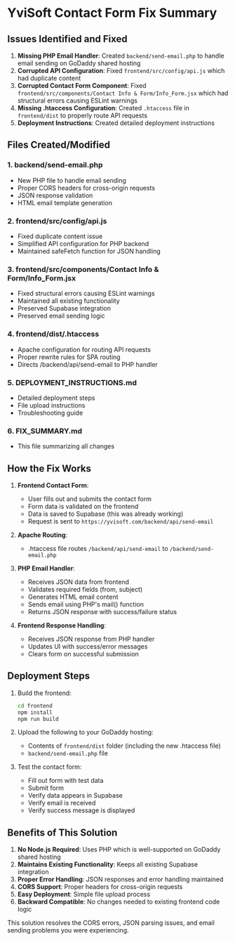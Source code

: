 # YviSoft Contact Form Fix Summary

## Issues Identified and Fixed

1. **Missing PHP Email Handler**: Created `backend/send-email.php` to handle email sending on GoDaddy shared hosting
2. **Corrupted API Configuration**: Fixed `frontend/src/config/api.js` which had duplicate content
3. **Corrupted Contact Form Component**: Fixed `frontend/src/components/Contact Info & Form/Info_Form.jsx` which had structural errors causing ESLint warnings
4. **Missing .htaccess Configuration**: Created `.htaccess` file in `frontend/dist` to properly route API requests
5. **Deployment Instructions**: Created detailed deployment instructions

## Files Created/Modified

### 1. backend/send-email.php
- New PHP file to handle email sending
- Proper CORS headers for cross-origin requests
- JSON response validation
- HTML email template generation

### 2. frontend/src/config/api.js
- Fixed duplicate content issue
- Simplified API configuration for PHP backend
- Maintained safeFetch function for JSON handling

### 3. frontend/src/components/Contact Info & Form/Info_Form.jsx
- Fixed structural errors causing ESLint warnings
- Maintained all existing functionality
- Preserved Supabase integration
- Preserved email sending logic

### 4. frontend/dist/.htaccess
- Apache configuration for routing API requests
- Proper rewrite rules for SPA routing
- Directs /backend/api/send-email to PHP handler

### 5. DEPLOYMENT_INSTRUCTIONS.md
- Detailed deployment steps
- File upload instructions
- Troubleshooting guide

### 6. FIX_SUMMARY.md
- This file summarizing all changes

## How the Fix Works

1. **Frontend Contact Form**:
   - User fills out and submits the contact form
   - Form data is validated on the frontend
   - Data is saved to Supabase (this was already working)
   - Request is sent to `https://yvisoft.com/backend/api/send-email`

2. **Apache Routing**:
   - .htaccess file routes `/backend/api/send-email` to `/backend/send-email.php`

3. **PHP Email Handler**:
   - Receives JSON data from frontend
   - Validates required fields (from, subject)
   - Generates HTML email content
   - Sends email using PHP's mail() function
   - Returns JSON response with success/failure status

4. **Frontend Response Handling**:
   - Receives JSON response from PHP handler
   - Updates UI with success/error messages
   - Clears form on successful submission

## Deployment Steps

1. Build the frontend:
   ```bash
   cd frontend
   npm install
   npm run build
   ```

2. Upload the following to your GoDaddy hosting:
   - Contents of `frontend/dist` folder (including the new .htaccess file)
   - `backend/send-email.php` file

3. Test the contact form:
   - Fill out form with test data
   - Submit form
   - Verify data appears in Supabase
   - Verify email is received
   - Verify success message is displayed

## Benefits of This Solution

1. **No Node.js Required**: Uses PHP which is well-supported on GoDaddy shared hosting
2. **Maintains Existing Functionality**: Keeps all existing Supabase integration
3. **Proper Error Handling**: JSON responses and error handling maintained
4. **CORS Support**: Proper headers for cross-origin requests
5. **Easy Deployment**: Simple file upload process
6. **Backward Compatible**: No changes needed to existing frontend code logic

This solution resolves the CORS errors, JSON parsing issues, and email sending problems you were experiencing.